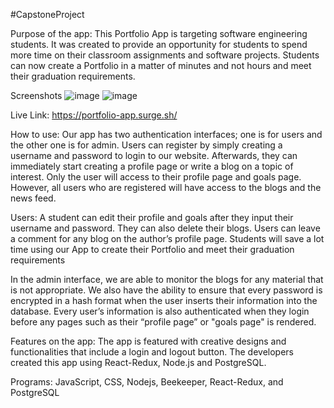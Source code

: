 #CapstoneProject

Purpose of the app: This Portfolio App is targeting software engineering students. It was created to provide an opportunity for students to spend more time on their classroom assignments and software projects. Students can now create a Portfolio in a matter of minutes and not hours and meet their graduation requirements. 

Screenshots
![image](https://user-images.githubusercontent.com/54509750/138731318-7c02ca17-09bd-4d7c-a664-d3db73bd0268.png)
![image](https://user-images.githubusercontent.com/54509750/138731354-5977ac9d-92dd-48da-930f-fd4ea554ae73.png)

Live Link: https://portfolio-app.surge.sh/    

How to use: Our app has two authentication interfaces; one is for users and the other one is for admin. Users can register by simply creating a username and password to login to our website. Afterwards, they can immediately start creating a profile page or write a blog on a topic of interest. Only the user will access to their profile page and goals page. However, all users who are registered will have access to the blogs and the news feed.

Users: A student can edit their profile and goals after they input their username and password. They can also delete their blogs. Users can leave a comment for any blog on the author’s profile page. Students will save a lot time using our App to create their Portfolio and meet their graduation requirements

In the admin interface, we are able to monitor the blogs for any material that is not appropriate. We also have the ability to ensure that every password is encrypted in a hash format when the user inserts their information into the database. Every user’s information is also authenticated when they login before any pages such as their “profile page” or "goals page" is rendered. 

Features on the app: The app is featured with creative designs and functionalities that include a login and logout button. The developers created this app using React-Redux, Node.js and PostgreSQL. 

Programs: JavaScript, CSS, Nodejs, Beekeeper, React-Redux, and PostgreSQL





